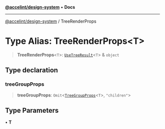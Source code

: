 [**@accelint/design-system**](../README.md) • **Docs**

***

[@accelint/design-system](../README.md) / TreeRenderProps

# Type Alias: TreeRenderProps\<T\>

> **TreeRenderProps**\<`T`\>: [`UseTreeResult`](UseTreeResult.md)\<`T`\> & `object`

## Type declaration

### treeGroupProps

> **treeGroupProps**: `Omit`\<[`TreeGroupProps`](TreeGroupProps.md)\<`T`\>, `"children"`\>

## Type Parameters

• **T**
